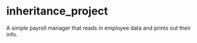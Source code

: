 # inheritance_project
A simple payroll manager that reads in employee data and prints out their info.
